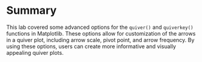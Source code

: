 # Summary

This lab covered some advanced options for the `quiver()` and `quiverkey()` functions in Matplotlib. These options allow for customization of the arrows in a quiver plot, including arrow scale, pivot point, and arrow frequency. By using these options, users can create more informative and visually appealing quiver plots.

